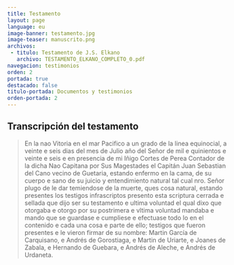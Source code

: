 ```yaml
---
title: Testamento
layout: page
language: eu
image-banner: testamento.jpg
image-teaser: manuscrito.png
archivos:
 - titulo: Testamento de J.S. Elkano
   archivo: TESTAMENTO_ELKANO_COMPLETO_0.pdf
navegacion: testimonios
orden: 2
portada: true
destacado: false
titulo-portada: Documentos y testimonios
orden-portada: 2
---
```


## Transcripción del testamento

> En la nao Vitoria en el mar Pacifico a un grado de la linea equinocial, a veinte e seis dias del mes de Julio año del Señor de mil e quinientos e veinte e seis e en presencia de mi Iñigo Cortes de Perea Contador de la dicha Nao Capitana por Sus Magestades el Capitán Juan Sebastian del Cano vecino de Guetaria, estando enfermo en la cama, de su cuerpo e sano de su juicio y entendimiento natural tal cual nro. Señor plugo de le dar temiendose de la muerte, ques cosa natural, estando presentes los testigos infrascriptos presento esta scriptura cerrada e sellada que dijo ser su testamento e ultima voluntad el qual dixo que otorgaba e otorgo por su postrimera e vltima voluntad mandaba e mando que se guardase e cumpliese e efectuase todo lo en el contenido e cada una cosa e parte de ello; testigos que fueron presentes e le vieron firmar de su nombre: Martin García de Carquisano, e Andrés de Gorostiaga, e Martin de Uriarte, e Joanes de Zabala, e Hernando de Guebara, e Andrés de Aleche, e Andrés de Urdaneta.
